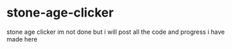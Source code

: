 # stone-age-clicker
stone age clicker 
im not done but i will post all the code and progress i have made here
